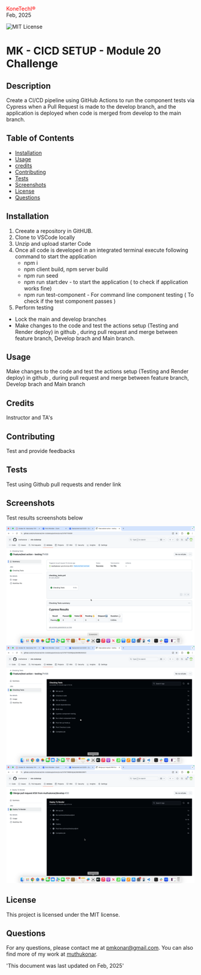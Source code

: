 
<span style="color:red;">KoneTechI®</span> <br>
  Feb, 2025
  
   ![MIT License](https://img.shields.io/badge/license-MIT-green)
    
  # MK - CICD SETUP - Module 20 Challenge

  ## Description
  Create a CI/CD pipeline using GitHub Actions to run the component tests via Cypress when a Pull Request is made to the develop branch, and the application is deployed when code is merged from develop to the main branch.


  ## Table of Contents

  - [Installation](#installation)
  - [Usage](#usage)
  - [credits]()
  - [Contributing](#contributing)
  - [Tests](#tests)
  - [Screenshots](#screenshots)
  - [License](#license)
  - [Questions](#questions)

## Installation
1. Creeate a repository in GitHUB.
2. Clone to VSCode locally 
3. Unzip and upload starter Code 
4. Once all code is developed  in an integrated terminal execute following command to start the application
   - npm  i 
   - npm client build, npm server build 
   - npm run seed
   - npm run start:dev - to start the application  ( to check if application works fine)
   - npm run test-component - For command line component testing ( To check if the test component passes )
 5. Perform testing 
  - Lock the main and develop branches
  - Make changes to the code and test the actions setup (Testing and Render deploy) in github , during pull request and merge between feature branch, Develop brach and Main branch.


## Usage
Make changes to the code and test the actions setup (Testing and Render deploy) in github , during pull request and merge between feature branch, Develop brach and Main branch


## Credits
Instructor and TA's

## Contributing
Test and provide feedbacks 

 ## Tests
Test using Github pull requests and render link 



## Screenshots 
Test results screenshots below

!["Screenshot1”](./client/asset/SS1-CICD.png)
!["Screenshot2”](./client/asset/SS2-CICD.png)
!["Screenshot3”](./client/asset/SS3-CICD.png)


## License
This project is licensed under the MIT license.


## Questions
For any questions, please contact me at [pmkonar@gmail.com](mailto:pmkonar@gmail.com).
You can also find more of my work at [muthukonar](https://github.com/muthukonar).



'This document was last updated on Feb, 2025'
